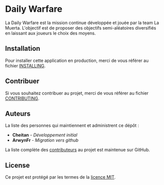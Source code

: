 # Daily Warfare

La Daily Warfare est la mission continue développée et jouée par la team La Muerta.
L'objectif est de proposer des objectifs semi-aléatoires diversifiés en laissant aux joueurs le choix des moyens.

## Installation

Pour installer cette application en production, merci de vous référer au fichier [INSTALLING](INSTALLING.md).

## Contribuer

Si vous souhaitez contribuer au projet, merci de vous référer au fichier [CONTRIBUTING](CONTRIBUTING.md).

## Auteurs

La liste des personnes qui maintiennent et administrent ce dépôt :
* **Cheitan** - *Développement initial*
* **ArwynFr** - *Migration vers github*

La liste complète des [contributeurs](https://github.com/lamuerta/account_manager/contributors) au projet est maintenue sur GitHub.

## License

Ce projet est protégé par les termes de la [licence MIT](LICENSE).
